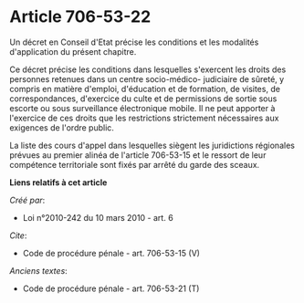 # Article 706-53-22

Un décret en Conseil d'Etat précise les conditions et les modalités d'application du présent chapitre. 

Ce décret précise les conditions dans lesquelles s'exercent les droits des personnes retenues dans un centre socio-médico-
judiciaire de sûreté, y compris en matière d'emploi, d'éducation et de formation, de visites, de correspondances, d'exercice
du culte et de permissions de sortie sous escorte ou sous surveillance électronique mobile. Il ne peut apporter à l'exercice
de ces droits que les restrictions strictement nécessaires aux exigences de l'ordre public. 

La liste des cours d'appel dans lesquelles siègent les juridictions régionales prévues au premier alinéa de l'article
706-53-15 et le ressort de leur compétence territoriale sont fixés par arrêté du garde des sceaux.

**Liens relatifs à cet article**

_Créé par_:

  - Loi n°2010-242 du 10 mars 2010 - art. 6

_Cite_:

  - Code de procédure pénale - art. 706-53-15 (V)

_Anciens textes_:

  - Code de procédure pénale - art. 706-53-21 (T)
